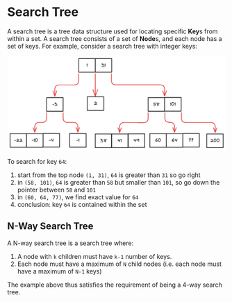 # Search Tree

A search tree is a tree data structure used for locating specific **Key**s from within a set.
A search tree consists of a set of **Node**s, and each node has a set of keys.
For example, consider a search tree with integer keys:

![search-tree-example](search-tree-example.png)

To search for key `64`:

1. start from the top node `(1, 31)`, `64` is greater than `31` so go right
2. in `(58, 101)`, `64` is greater than `58` but smaller than `101`, so go down the pointer between `58` and `101`
3. in `(60, 64, 77)`, we find exact value for `64`
4. conclusion: key `64` is contained within the set

## N-Way Search Tree

A N-way search tree is a search tree where:

1. A node with `k` children must have `k-1` number of keys.
2. Each node must have a maximum of `N` child nodes (i.e. each node must have a maximum of `N-1` keys)

The example above thus satisfies the requirement of being a 4-way search tree.
